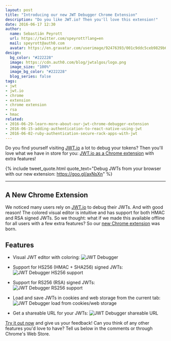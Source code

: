```yaml
---
layout: post
title: "Introducing our new JWT Debugger Chrome Extension"
description: "Do you like JWT.io? Then you'll love this extension!"
date: 2016-06-17 12:30
author:
  name: Sebastián Peyrott
  url: https://twitter.com/speyrott?lang=en
  mail: speyrott@auth0.com
  avatar: https://en.gravatar.com/userimage/92476393/001c9ddc5ceb9829b6aaf24f5d28502a.png?size=200
design:
  bg_color: "#222228"
  image: https://cdn.auth0.com/blog/jwtalgos/logo.png
  image_size: "100%"
  image_bg_color: "#222228"
  blog_series: false
tags:
- jwt
- jwt.io
- chrome
- extension
- chrome extension
- rsa
- hmac
related:
- 2016-06-29-learn-more-about-our-jwt-chrome-debugger-extension
- 2016-06-15-adding-authentication-to-react-native-using-jwt
- 2016-06-02-ruby-authentication-secure-rack-apps-with-jwt
---
```


Do you find yourself visiting [JWT.io](https://jwt.io) a lot to debug your tokens? Then you'll love what we have in store for you: [JWT.io as a Chrome extension](https://chrome.google.com/webstore/detail/jwt-debugger/ppmmlchacdbknfphdeafcbmklcghghmd) with extra features!

{% include tweet_quote.html quote_text="Debug JWTs from your browser with our new extension: https://goo.gl/axNsXn" %}

-----

## A New Chrome Extension
We noticed many users rely on [JWT.io](https://jwt.io) to debug their JWTs. And with good reason! The colored visual editor is intuitive and has support for both HMAC and RSA signed JWTs. So we thought: what if we made this available offline for all users with a few extra features? So our [new Chrome extension](https://chrome.google.com/webstore/detail/jwt-debugger/ppmmlchacdbknfphdeafcbmklcghghmd) was born.

## Features
- Visual JWT editor with coloring:
![JWT Debugger](https://cdn.auth0.com/blog/chrome-extension/editor.png)

- Support for HS256 (HMAC + SHA256) signed JWTs:
![JWT Debugger HS256 support](https://cdn.auth0.com/blog/chrome-extension/hs256-2.png)

- Support for RS256 (RSA) signed JWTs:
![JWT Debugger RS256 support](https://cdn.auth0.com/blog/chrome-extension/rs256-2.png)

- Load and save JWTs in cookies and web storage from the current tab:
![JWT Debugger load from cookies/web storage](https://cdn.auth0.com/blog/chrome-extension/load-from.png)

- Get a shareable URL for your JWTs:
![JWT Debugger shareable URL](https://cdn.auth0.com/blog/chrome-extension/share-2.png)

[Try it out now](https://chrome.google.com/webstore/detail/jwt-debugger/ppmmlchacdbknfphdeafcbmklcghghmd) and give us your feedback! Can you think of any other features you'd love to have? Tell us below in the comments or through Chrome's Web Store.
